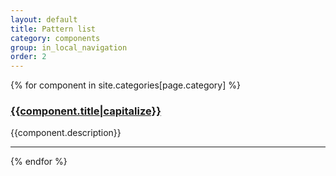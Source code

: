 ```yaml
---
layout: default
title: Pattern list
category: components
group: in_local_navigation 
order: 2
---
```


{% for component in site.categories[page.category] %}
<div class="row" id="{{component.title}}">
  <h3><a href="{{site.baseurl}}{{component.url}}#component-detail">{{component.title|capitalize}}</a></h3>
  {{component.description}}
</div>
<hr />
{% endfor %}
